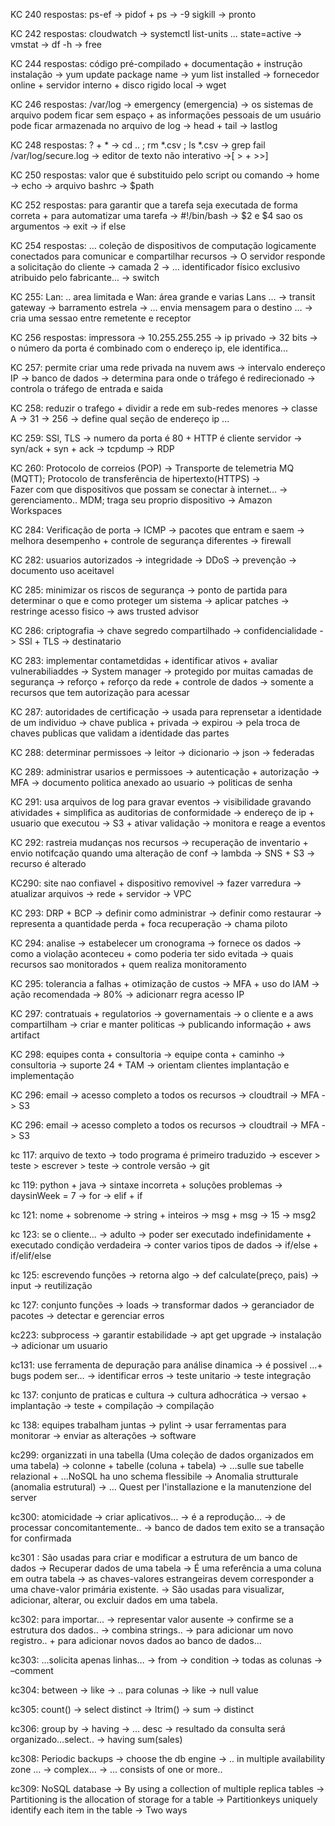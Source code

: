 KC 240 respostas: ps-ef -> pidof + ps -> -9 sigkill -> pronto

KC 242 respostas: cloudwatch -> systemctl list-units ... state=active -> vmstat -> df -h -> free

KC 244 respostas: código pré-compilado + documentação + instrução instalação -> yum update package name -> yum list installed
  -> fornecedor online + servidor interno + disco rigido local -> wget

KC 246 respostas: /var/log -> emergency (emergencia) -> os sistemas de arquivo podem ficar sem espaço + as informações pessoais
  de um usuário pode ficar armazenada no arquivo de log -> head + tail -> lastlog

KC 248 respostas: ? + * -> cd .. ; rm *.csv ; ls *.csv -> grep fail /var/log/secure.log -> editor de texto não interativo
  ->[ > + >>]

KC 250 respostas: valor que é substituido pelo script ou comando -> home -> echo -> arquivo bashrc -> $path

KC 252 respostas: para garantir que a tarefa seja executada de forma correta + para automatizar uma tarefa -> #!/bin/bash -> 
  $2 e $4 sao os argumentos -> exit -> if  else

KC 254 respostas: … coleção de dispositivos de computação logicamente conectados para comunicar e compartilhar recursos
  -> O servidor responde a solicitação do cliente -> camada 2 -> … identificador físico exclusivo atribuido pelo fabricante... 
  -> switch

KC 255: Lan: .. area limitada e Wan: área grande e varias Lans … -> transit gateway -> barramento estrela -> … envia mensagem
  para o destino … -> cria uma sessao entre remetente e receptor

KC 256 respostas: impressora -> 10.255.255.255 -> ip privado -> 32 bits -> o número da porta é combinado com o endereço ip, 
  ele identifica... 

KC 257: permite criar uma rede privada na nuvem aws -> intervalo endereço IP -> banco de dados -> determina para onde 
  o tráfego é redirecionado -> controla o tráfego de entrada e saida

KC 258: reduzir o trafego + dividir a rede em sub-redes menores -> classe A -> 31 -> 256 -> define qual seção de endereço
  ip ... 

KC 259: SSl, TLS -> numero da porta é 80 + HTTP é cliente servidor -> syn/ack + syn + ack -> tcpdump -> RDP

KC 260: Protocolo de correios (POP) -> Transporte de telemetria MQ (MQTT); Protocolo de transferência de hipertexto(HTTPS) ->  
  Fazer com que dispositivos que possam se conectar à internet... -> gerenciamento.. MDM; traga seu proprio dispositivo -> 
  Amazon Workspaces

KC 284: Verificação de porta -> ICMP -> pacotes que entram e saem -> melhora desempenho + controle de segurança diferentes
  -> firewall

KC 282: usuarios autorizados -> integridade -> DDoS -> prevenção -> documento uso aceitavel

KC 285: minimizar os riscos de segurança -> ponto de partida para determinar o que e como proteger um sistema -> aplicar
  patches -> restringe acesso fisico -> aws trusted advisor 

KC 286: criptografia -> chave segredo compartilhado -> confidencialidade -> SSl + TLS -> destinatario
 
KC 283: implementar contametdidas + identificar ativos + avaliar vulnerabiliaddes -> System manager -> protegido por muitas
  camadas de segurança -> reforço + reforço da rede + controle de dados -> somente a recursos que tem autorização para acessar


KC 287: autoridades de certificação -> usada para reprensetar a identidade de um individuo -> chave publica + privada
  -> expirou -> pela troca de chaves publicas que validam a identidade das partes

KC 288: determinar permissoes -> leitor -> dicionario -> json -> federadas

KC 289: administrar usarios e permissoes -> autenticação + autorização -> MFA -> documento politica anexado ao usuario ->
  politicas de senha

KC 291:  usa arquivos de log para gravar eventos -> visibilidade gravando atividades + simplifica as auditorias de
  conformidade -> endereço de ip + usuario que executou -> S3 + ativar validação -> monitora e reage a eventos

KC 292: rastreia mudanças nos recursos -> recuperação de inventario + envio notifcação quando uma alteração de conf ->
  lambda -> SNS + S3 -> recurso é alterado

KC290: site nao confiavel + dispositivo removivel -> fazer varredura -> atualizar arquivos -> rede + servidor -> VPC

KC 293: DRP + BCP -> definir como administrar -> definir como restaurar -> representa a quantidade perda + foca recuperação
  -> chama piloto

KC 294: analise -> estabelecer um cronograma -> fornece os dados -> como a violação aconteceu + como poderia ter sido evitada
  -> quais recursos sao monitorados + quem realiza monitoramento

KC 295: tolerancia a falhas + otimização de custos -> MFA + uso do IAM -> ação recomendada -> 80% -> adicionarr regra acesso
  IP

KC 297: contratuais + regulatorios -> governamentais -> o cliente e a aws compartilham -> criar e manter politicas ->
  publicando informação + aws artifact


KC 298: equipes conta + consultoria -> equipe conta + caminho -> consultoria -> suporte 24 + TAM ->
  orientam clientes implantação e implementação

KC 296: email -> acesso completo a todos os recursos -> cloudtrail -> MFA -> S3

KC 296: email -> acesso completo a todos os recursos -> cloudtrail -> MFA -> S3

kc 117: arquivo de texto -> todo programa é primeiro traduzido -> escever > teste > escrever > teste -> controle versão -> git

kc 119: python + java -> sintaxe incorreta +  soluções problemas -> daysinWeek = 7 -> for -> elif + if

kc 121: nome + sobrenome -> string + inteiros -> msg + msg -> 15 -> msg2

kc 123: se o cliente... -> adulto ->  poder ser executado indefinidamente + executado condição verdadeira -> conter varios
  tipos de dados -> if/else + if/elif/else
 
kc 125: escrevendo funções -> retorna algo -> def calculate(preço, pais) -> input -> reutilização

kc 127: conjunto funções -> loads -> transformar dados -> geranciador de pacotes -> detectar e gerenciar erros

kc223: subprocess -> garantir estabilidade -> apt get upgrade ->  instalação -> adicionar um usuario

kc131: use ferramenta de depuração para análise dinamica -> é possivel …+ bugs podem ser… -> identificar erros ->
  teste unitario -> teste integração 

kc 137: conjunto de praticas e cultura -> cultura adhocrática -> versao + implantação -> teste + compilação -> compilação

kc 138: equipes trabalham juntas -> pylint -> usar ferramentas para monitorar -> enviar as alterações -> software 

kc299: organizzati in una tabella (Uma coleção de dados organizados em uma tabela) -> colonne + tabelle (coluna + tabela) ->
  …sulle sue tabelle relazional + …NoSQL ha uno schema flessibile -> Anomalia strutturale (anomalia estrutural) -> … Quest per
    l'installazione e la manutenzione del server

kc300: atomicidade -> criar aplicativos… -> é a reprodução… -> de processar concomitantemente.. -> banco de dados tem exito
  se a transação for confirmada

kc301 : São usadas para criar e modificar a estrutura de um banco de dados -> Recuperar dados de uma tabela -> É uma referência
  a uma coluna em outra tabela -> as chaves-valores estrangeiras devem corresponder a uma chave-valor primária existente. ->
    São usadas para visualizar, adicionar, alterar, ou excluir dados em uma tabela.

kc302: para importar… -> representar valor ausente -> confirme se a estrutura dos dados.. -> combina strings.. ->
  para adicionar um novo registro.. + para adicionar novos dados ao banco de dados…

kc303: …solicita apenas linhas… -> from -> condition -> todas as colunas -> –comment

kc304: between -> like -> .. para colunas -> like -> null value

kc305: count() -> select distinct -> ltrim() -> sum -> distinct

kc306: group by -> having -> … desc -> resultado da consulta será organizado…select..  -> having sum(sales)

kc308: Periodic backups -> choose the db engine -> .. in  multiple availability zone … -> complex… -> … consists of one or 
  more..

kc309: NoSQL database -> By using a collection of multiple replica tables -> Partitioning is the allocation of storage for a
  table -> Partitionkeys uniquely identify each item in the table -> Two ways
